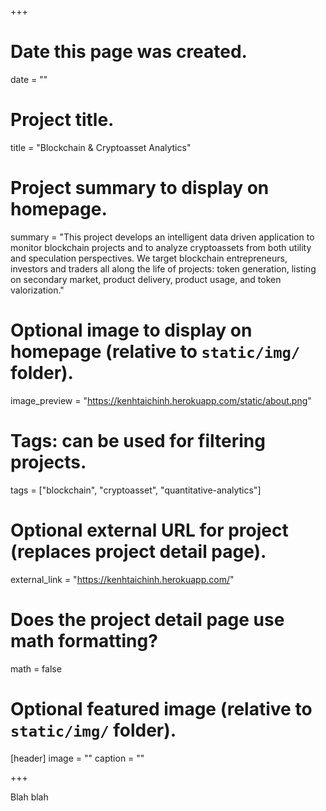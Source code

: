 +++
# Date this page was created.
date = ""

# Project title.
title = "Blockchain & Cryptoasset Analytics"

# Project summary to display on homepage.
summary = "This project develops an intelligent data driven application to monitor blockchain projects and to analyze cryptoassets from both utility and speculation perspectives. We target blockchain entrepreneurs, investors and traders all along the life of projects: token generation, listing on secondary market, product delivery, product usage, and token valorization."

# Optional image to display on homepage (relative to `static/img/` folder).
image_preview = "https://kenhtaichinh.herokuapp.com/static/about.png"

# Tags: can be used for filtering projects.
tags = ["blockchain", "cryptoasset", "quantitative-analytics"]

# Optional external URL for project (replaces project detail page).
external_link = "https://kenhtaichinh.herokuapp.com/"

# Does the project detail page use math formatting?
math = false

# Optional featured image (relative to `static/img/` folder).
[header]
image = ""
caption = ""

+++

Blah blah
